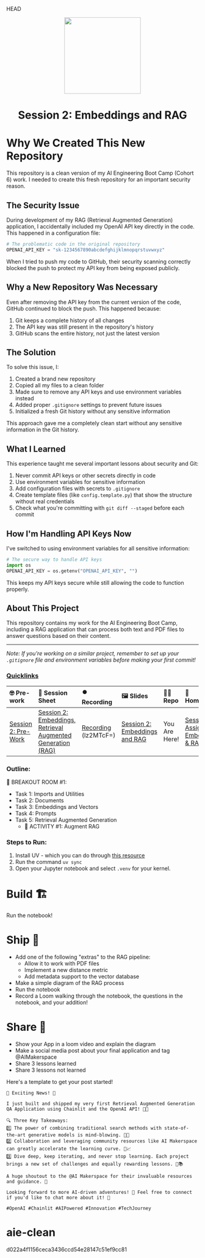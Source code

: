 HEAD
<p align = "center" draggable=”false” ><img src="https://github.com/AI-Maker-Space/LLM-Dev-101/assets/37101144/d1343317-fa2f-41e1-8af1-1dbb18399719" 
     width="200px"
     height="auto"/>
</p>

## <h1 align="center" id="heading">Session 2: Embeddings and RAG</h1>

# Why We Created This New Repository

This repository is a clean version of my AI Engineering Boot Camp (Cohort 6) work. I needed to create this fresh repository for an important security reason.

## The Security Issue

During development of my RAG (Retrieval Augmented Generation) application, I accidentally included my OpenAI API key directly in the code. This happened in a configuration file:

```python
# The problematic code in the original repository
OPENAI_API_KEY = "sk-1234567890abcdefghijklmnopqrstuvwxyz"
```

When I tried to push my code to GitHub, their security scanning correctly blocked the push to protect my API key from being exposed publicly.

## Why a New Repository Was Necessary

Even after removing the API key from the current version of the code, GitHub continued to block the push. This happened because:

1. Git keeps a complete history of all changes
2. The API key was still present in the repository's history
3. GitHub scans the entire history, not just the latest version

## The Solution

To solve this issue, I:

1. Created a brand new repository
2. Copied all my files to a clean folder
3. Made sure to remove any API keys and use environment variables instead
4. Added proper `.gitignore` settings to prevent future issues
5. Initialized a fresh Git history without any sensitive information

This approach gave me a completely clean start without any sensitive information in the Git history.

## What I Learned

This experience taught me several important lessons about security and Git:

1. Never commit API keys or other secrets directly in code
2. Use environment variables for sensitive information
3. Add configuration files with secrets to `.gitignore`
4. Create template files (like `config.template.py`) that show the structure without real credentials
5. Check what you're committing with `git diff --staged` before each commit

## How I'm Handling API Keys Now

I've switched to using environment variables for all sensitive information:

```python
# The secure way to handle API keys
import os
OPENAI_API_KEY = os.getenv("OPENAI_API_KEY", "")
```

This keeps my API keys secure while still allowing the code to function properly.

## About This Project

This repository contains my work for the AI Engineering Boot Camp, including a RAG application that can process both text and PDF files to answer questions based on their content.

---

*Note: If you're working on a similar project, remember to set up your `.gitignore` file and environment variables before making your first commit!*


### [Quicklinks](https://github.com/AI-Maker-Space/AIE6/tree/main/00_AIM_Quicklinks)

| 🤓 Pre-work | 📰 Session Sheet | ⏺️ Recording     | 🖼️ Slides        | 👨‍💻 Repo         | 📝 Homework      | 📁 Feedback       |
|:-----------------|:-----------------|:-----------------|:-----------------|:-----------------|:-----------------|:-----------------|
| [Session 2: Pre-Work](https://www.notion.so/Session-2-Embeddings-Retrieval-Augmented-Generation-RAG-1c8cd547af3d81978a5af041c0d5b30a?pvs=4#1c8cd547af3d818daab3db56a5e631e9)| [Session 2: Embeddings, Retrieval Augmented Generation (RAG)](https://www.notion.so/Session-2-Embeddings-Retrieval-Augmented-Generation-RAG-1c8cd547af3d81978a5af041c0d5b30a) | [Recording](https://us02web.zoom.us/rec/share/gSn6QuqteVM4gYK9SslqMLx4MRVcwVj1S9RT-wJQYUuSVBkJ14-Fj8qY8d7Tyx-9.7ijgK2xRDpWFZ-bu) (lz2MTcF=)| [Session 2: Embeddings and RAG](https://www.canva.com/design/DAGjaSBtoao/n8G0T_O-2OIQHvgTfqyAxg/edit?utm_content=DAGjaSBtoao&utm_campaign=designshare&utm_medium=link2&utm_source=sharebutton) | You Are Here! | [Session 2 Assignment: Embeddings & RAG](https://forms.gle/FNkAuvdZe8eiaLTC8)| [AIE6 Feedback 4/3](https://forms.gle/iDTwhJ2nLp5CGkqP6)


### Outline:

🤜 BREAKOUT ROOM #1:
- Task 1: Imports and Utilities
- Task 2: Documents
- Task 3: Embeddings and Vectors
- Task 4: Prompts
- Task 5: Retrieval Augmented Generation
     - 🚧 ACTIVITY #1: Augment RAG

### Steps to Run:

1. Install UV - which you can do through [this resource](https://docs.astral.sh/uv/#getting-started)
2. Run the command `uv sync`
3. Open your Jupyter notebook and select `.venv` for your kernel. 

# Build 🏗️

Run the notebook!

# Ship 🚢

- Add one of the following "extras" to the RAG pipeline:
     - Allow it to work with PDF files
     - Implement a new distance metric
     - Add metadata support to the vector database
- Make a simple diagram of the RAG process
- Run the notebook
- Record a Loom walking through the notebook, the questions in the notebook, and your addition!

# Share 🚀
- Show your App in a loom video and explain the diagram
- Make a social media post about your final application and tag @AIMakerspace
- Share 3 lessons learned
- Share 3 lessons not learned

Here's a template to get your post started!

```
🚀 Exciting News! 🎉

I just built and shipped my very first Retrieval Augmented Generation QA Application using Chainlit and the OpenAI API! 🤖💼 

🔍 Three Key Takeaways:
1️⃣ The power of combining traditional search methods with state-of-the-art generative models is mind-blowing. 🧠✨
2️⃣ Collaboration and leveraging community resources like AI Makerspace can greatly accelerate the learning curve. 🌱📈
3️⃣ Dive deep, keep iterating, and never stop learning. Each project brings a new set of challenges and equally rewarding lessons. 🔄📚

A huge shoutout to the @AI Makerspace for their invaluable resources and guidance. 🙌

Looking forward to more AI-driven adventures! 🌟 Feel free to connect if you'd like to chat more about it! 🤝

#OpenAI #Chainlit #AIPowered #Innovation #TechJourney
```






# aie-clean
d022a4f1156ceca3436ccd54e28147c51ef9cc81
